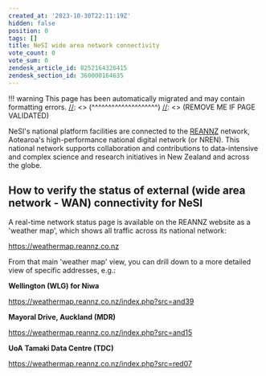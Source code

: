 ```yaml
---
created_at: '2023-10-30T22:11:19Z'
hidden: false
position: 0
tags: []
title: NeSI wide area network connectivity
vote_count: 0
vote_sum: 0
zendesk_article_id: 8252164326415
zendesk_section_id: 360000164635
---
```




[//]: <> (REMOVE ME IF PAGE VALIDATED)
[//]: <> (vvvvvvvvvvvvvvvvvvvv)
!!! warning
    This page has been automatically migrated and may contain formatting errors.
[//]: <> (^^^^^^^^^^^^^^^^^^^^)
[//]: <> (REMOVE ME IF PAGE VALIDATED)

NeSI's national platform facilities are connected to the
[REANNZ](https://www.reannz.co.nz/) network, Aotearoa's high-performance
national digital network (or NREN). This national network supports
collaboration and contributions to data-intensive and complex science
and research initiatives in New Zealand and across the globe. 

## How to verify the status of external (wide area network - WAN) connectivity for NeSI

A real-time network status page is available on the REANNZ website as a
'weather map', which shows all traffic across its national network:

<https://weathermap.reannz.co.nz>

From that main 'weather map' view, you can drill down to a more detailed
view of specific addresses, e.g.:

**Wellington (WLG) for Niwa**

<https://weathermap.reannz.co.nz/index.php?src=and39>

**Mayoral Drive, Auckland (MDR)**

<https://weathermap.reannz.co.nz/index.php?src=and15>

**UoA Tamaki Data Centre (TDC)**

<https://weathermap.reannz.co.nz/index.php?src=red07>

 

 